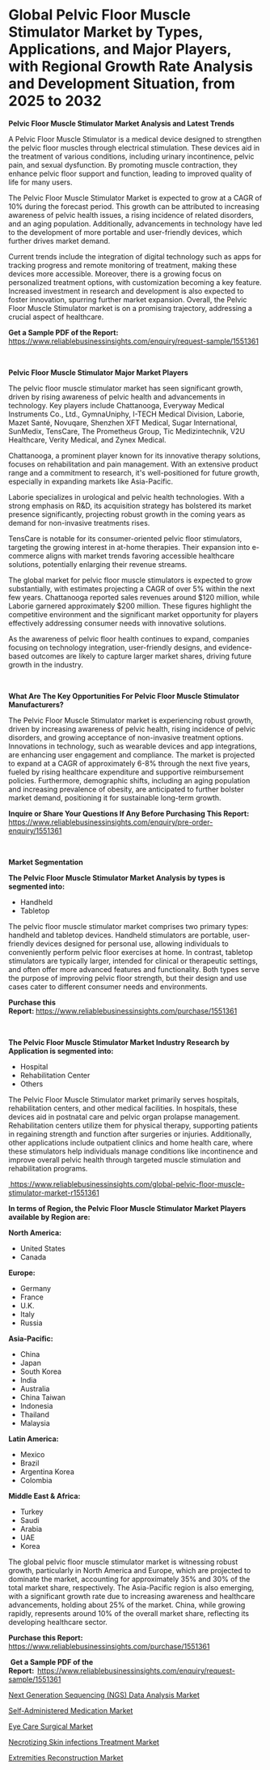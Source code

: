 <p><h1>Global Pelvic Floor Muscle Stimulator Market by Types, Applications, and Major Players, with Regional Growth Rate Analysis and Development Situation, from 2025 to 2032</h1></p><p><strong>Pelvic Floor Muscle Stimulator Market Analysis and Latest Trends</strong></p>
<p><p>A Pelvic Floor Muscle Stimulator is a medical device designed to strengthen the pelvic floor muscles through electrical stimulation. These devices aid in the treatment of various conditions, including urinary incontinence, pelvic pain, and sexual dysfunction. By promoting muscle contraction, they enhance pelvic floor support and function, leading to improved quality of life for many users.</p><p>The Pelvic Floor Muscle Stimulator Market is expected to grow at a CAGR of 10% during the forecast period. This growth can be attributed to increasing awareness of pelvic health issues, a rising incidence of related disorders, and an aging population. Additionally, advancements in technology have led to the development of more portable and user-friendly devices, which further drives market demand.</p><p>Current trends include the integration of digital technology such as apps for tracking progress and remote monitoring of treatment, making these devices more accessible. Moreover, there is a growing focus on personalized treatment options, with customization becoming a key feature. Increased investment in research and development is also expected to foster innovation, spurring further market expansion. Overall, the Pelvic Floor Muscle Stimulator market is on a promising trajectory, addressing a crucial aspect of healthcare.</p></p>
<p><strong>Get a Sample PDF of the Report:&nbsp;</strong> <a href="https://www.reliablebusinessinsights.com/enquiry/request-sample/1551361?utm_campaign=1091&utm_medium=2&utm_source=Github&utm_content=ia&utm_term=03032025&utm_id=pelvic-floor-muscle-stimulator">https://www.reliablebusinessinsights.com/enquiry/request-sample/1551361</a></p>
<p>&nbsp;</p>
<p><strong>Pelvic Floor Muscle Stimulator Major Market Players</strong></p>
<p><p>The pelvic floor muscle stimulator market has seen significant growth, driven by rising awareness of pelvic health and advancements in technology. Key players include Chattanooga, Everyway Medical Instruments Co., Ltd., GymnaUniphy, I-TECH Medical Division, Laborie, Mazet Santé, Novuqare, Shenzhen XFT Medical, Sugar International, SunMedix, TensCare, The Prometheus Group, Tic Medizintechnik, V2U Healthcare, Verity Medical, and Zynex Medical.</p><p>Chattanooga, a prominent player known for its innovative therapy solutions, focuses on rehabilitation and pain management. With an extensive product range and a commitment to research, it's well-positioned for future growth, especially in expanding markets like Asia-Pacific.</p><p>Laborie specializes in urological and pelvic health technologies. With a strong emphasis on R&D, its acquisition strategy has bolstered its market presence significantly, projecting robust growth in the coming years as demand for non-invasive treatments rises.</p><p>TensCare is notable for its consumer-oriented pelvic floor stimulators, targeting the growing interest in at-home therapies. Their expansion into e-commerce aligns with market trends favoring accessible healthcare solutions, potentially enlarging their revenue streams.</p><p>The global market for pelvic floor muscle stimulators is expected to grow substantially, with estimates projecting a CAGR of over 5% within the next few years. Chattanooga reported sales revenues around $120 million, while Laborie garnered approximately $200 million. These figures highlight the competitive environment and the significant market opportunity for players effectively addressing consumer needs with innovative solutions. </p><p>As the awareness of pelvic floor health continues to expand, companies focusing on technology integration, user-friendly designs, and evidence-based outcomes are likely to capture larger market shares, driving future growth in the industry.</p></p>
<p>&nbsp;</p>
<p><strong>What Are The Key Opportunities For Pelvic Floor Muscle Stimulator Manufacturers?</strong></p>
<p><p>The Pelvic Floor Muscle Stimulator market is experiencing robust growth, driven by increasing awareness of pelvic health, rising incidence of pelvic disorders, and growing acceptance of non-invasive treatment options. Innovations in technology, such as wearable devices and app integrations, are enhancing user engagement and compliance. The market is projected to expand at a CAGR of approximately 6-8% through the next five years, fueled by rising healthcare expenditure and supportive reimbursement policies. Furthermore, demographic shifts, including an aging population and increasing prevalence of obesity, are anticipated to further bolster market demand, positioning it for sustainable long-term growth.</p></p>
<p><strong>Inquire or Share Your Questions If Any Before Purchasing This Report:</strong> <a href="https://www.reliablebusinessinsights.com/enquiry/pre-order-enquiry/1551361?utm_campaign=1091&utm_medium=2&utm_source=Github&utm_content=ia&utm_term=03032025&utm_id=pelvic-floor-muscle-stimulator">https://www.reliablebusinessinsights.com/enquiry/pre-order-enquiry/1551361</a></p>
<p>&nbsp;</p>
<p><strong>Market Segmentation</strong></p>
<p><strong>The Pelvic Floor Muscle Stimulator Market Analysis by types is segmented into:</strong></p>
<p><ul><li>Handheld</li><li>Tabletop</li></ul></p>
<p><p>The pelvic floor muscle stimulator market comprises two primary types: handheld and tabletop devices. Handheld stimulators are portable, user-friendly devices designed for personal use, allowing individuals to conveniently perform pelvic floor exercises at home. In contrast, tabletop stimulators are typically larger, intended for clinical or therapeutic settings, and often offer more advanced features and functionality. Both types serve the purpose of improving pelvic floor strength, but their design and use cases cater to different consumer needs and environments.</p></p>
<p><strong>Purchase this Report:&nbsp;</strong><a href="https://www.reliablebusinessinsights.com/purchase/1551361?utm_campaign=1091&utm_medium=2&utm_source=Github&utm_content=ia&utm_term=03032025&utm_id=pelvic-floor-muscle-stimulator">https://www.reliablebusinessinsights.com/purchase/1551361</a></p>
<p>&nbsp;</p>
<p><strong>The Pelvic Floor Muscle Stimulator Market Industry Research by Application is segmented into:</strong></p>
<p><ul><li>Hospital</li><li>Rehabilitation Center</li><li>Others</li></ul></p>
<p><p>The Pelvic Floor Muscle Stimulator market primarily serves hospitals, rehabilitation centers, and other medical facilities. In hospitals, these devices aid in postnatal care and pelvic organ prolapse management. Rehabilitation centers utilize them for physical therapy, supporting patients in regaining strength and function after surgeries or injuries. Additionally, other applications include outpatient clinics and home health care, where these stimulators help individuals manage conditions like incontinence and improve overall pelvic health through targeted muscle stimulation and rehabilitation programs.</p></p>
<p><a href="https://www.reliablebusinessinsights.com/global-pelvic-floor-muscle-stimulator-market-r1551361?utm_campaign=1091&utm_medium=2&utm_source=Github&utm_content=ia&utm_term=03032025&utm_id=pelvic-floor-muscle-stimulator">&nbsp;https://www.reliablebusinessinsights.com/global-pelvic-floor-muscle-stimulator-market-r1551361</a></p>
<p><strong>In terms of Region, the Pelvic Floor Muscle Stimulator Market Players available by Region are:</strong></p>
<p>
    <p> <strong> North America: </strong>
        <ul>
            <li>United States</li>
            <li>Canada</li>
        </ul>
        </p> 
    <p> <strong> Europe: </strong>
        <ul>
            <li>Germany</li>
            <li>France</li>
            <li>U.K.</li>
            <li>Italy</li>
            <li>Russia</li>
        </ul>
        </p> 
    <p> <strong> Asia-Pacific: </strong>
        <ul>
            <li>China</li>
            <li>Japan</li>
            <li>South Korea</li>
            <li>India</li>
            <li>Australia</li>
            <li>China Taiwan</li>
            <li>Indonesia</li>
            <li>Thailand</li>
            <li>Malaysia</li>
        </ul>
        </p> 
    <p> <strong> Latin America: </strong>
        <ul>
            <li>Mexico</li>
            <li>Brazil</li>
            <li>Argentina Korea</li>
            <li>Colombia</li>
        </ul>
        </p> 
    <p> <strong> Middle East & Africa: </strong>
        <ul>
            <li>Turkey</li>
            <li>Saudi</li>
            <li>Arabia</li>
            <li>UAE</li>
            <li>Korea</li>
        </ul>
    </p>
    </p>
<p><p>The global pelvic floor muscle stimulator market is witnessing robust growth, particularly in North America and Europe, which are projected to dominate the market, accounting for approximately 35% and 30% of the total market share, respectively. The Asia-Pacific region is also emerging, with a significant growth rate due to increasing awareness and healthcare advancements, holding about 25% of the market. China, while growing rapidly, represents around 10% of the overall market share, reflecting its developing healthcare sector.</p></p>
<p><strong>Purchase this Report: </strong><a href="https://www.reliablebusinessinsights.com/purchase/1551361?utm_campaign=1091&utm_medium=2&utm_source=Github&utm_content=ia&utm_term=03032025&utm_id=pelvic-floor-muscle-stimulator">https://www.reliablebusinessinsights.com/purchase/1551361</a></p>
<p>&nbsp;<strong>Get a Sample PDF of the Report:&nbsp;&nbsp;</strong><a href="https://www.reliablebusinessinsights.com/enquiry/request-sample/1551361?utm_campaign=1091&utm_medium=2&utm_source=Github&utm_content=ia&utm_term=03032025&utm_id=pelvic-floor-muscle-stimulator">https://www.reliablebusinessinsights.com/enquiry/request-sample/1551361</a></p>
<p><strong></strong></p>
<p><p><a href="https://github.com/nafidurii/Market-Research-Report-List-1/blob/main/next-generation-sequencing-ngs-data-analysis-market.md?utm_campaign=1091&utm_medium=2&utm_source=Github&utm_content=ia&utm_term=03032025&utm_id=pelvic-floor-muscle-stimulator">Next Generation Sequencing (NGS) Data Analysis Market</a></p><p><a href="https://github.com/dbichayison/Market-Research-Report-List-1/blob/main/self-administered-medication-market.md?utm_campaign=1091&utm_medium=2&utm_source=Github&utm_content=ia&utm_term=03032025&utm_id=pelvic-floor-muscle-stimulator">Self-Administered Medication Market</a></p><p><a href="https://github.com/hillsmyung726/Market-Research-Report-List-1/blob/main/eye-care-surgical-market.md?utm_campaign=1091&utm_medium=2&utm_source=Github&utm_content=ia&utm_term=03032025&utm_id=pelvic-floor-muscle-stimulator">Eye Care Surgical Market</a></p><p><a href="https://github.com/pearlinewhite4692/Market-Research-Report-List-1/blob/main/necrotizing-skin-infections-treatment-market.md?utm_campaign=1091&utm_medium=2&utm_source=Github&utm_content=ia&utm_term=03032025&utm_id=pelvic-floor-muscle-stimulator">Necrotizing Skin infections Treatment Market</a></p><p><a href="https://github.com/tumacaakesha78/Market-Research-Report-List-1/blob/main/extremities-reconstruction-market.md?utm_campaign=1091&utm_medium=2&utm_source=Github&utm_content=ia&utm_term=03032025&utm_id=pelvic-floor-muscle-stimulator">Extremities Reconstruction Market</a></p></p>